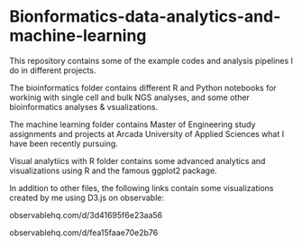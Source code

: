 # Bionformatics-data-analytics-and-machine-learning

This repository contains some of the example codes and analysis pipelines I do in different projects. 

The bioinformatics folder contains different R and Python notebooks for workinig with single cell and bulk NGS analyses, and some other bioinformatics analyses & vsualizations.

The machine learning folder contains Master of Engineering study assignments and projects at Arcada University of Applied Sciences what I have been recently pursuing.

Visual analytiics with R folder contains some advanced analytics and visualizations using R and the famous ggplot2 package.

In addition to other files, the following links contain some visualizations created by me using D3.js on observable:

observablehq.com/d/3d41695f6e23aa56

observablehq.com/d/fea15faae70e2b76
